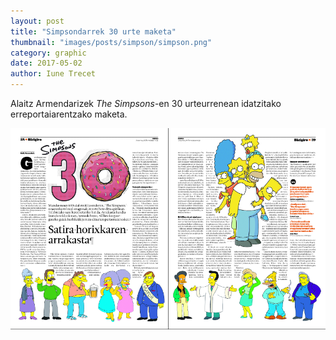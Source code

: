 ```yaml
---
layout: post
title: "Simpsondarrek 30 urte maketa"
thumbnail: "images/posts/simpson/simpson.png"
category: graphic
date: 2017-05-02
author: Iune Trecet
---
```


Alaitz Armendarizek _The Simpsons_-en 30 urteurrenean idatzitako
erreportaiarentzako maketa.

![The Simpsons](/images/posts/simpson/simpson1.png)
